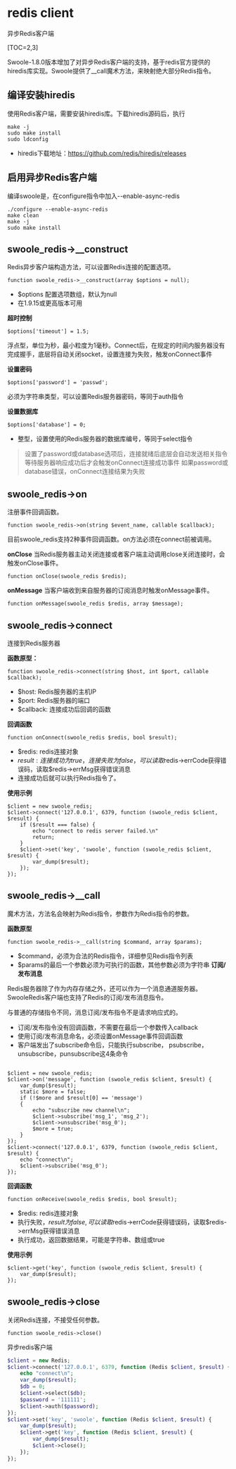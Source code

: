 # redis client
异步Redis客户端 

[TOC=2,3]

Swoole-1.8.0版本增加了对异步Redis客户端的支持，基于redis官方提供的hiredis库实现。Swoole提供了__call魔术方法，来映射绝大部分Redis指令。

## **编译安装hiredis**
使用Redis客户端，需要安装hiredis库。下载hiredis源码后，执行

~~~
make -j
sudo make install
sudo ldconfig
~~~
* hiredis下载地址：https://github.com/redis/hiredis/releases

## **启用异步Redis客户端**
编译swoole是，在configure指令中加入--enable-async-redis

~~~
./configure --enable-async-redis
make clean
make -j
sudo make install
~~~
## **swoole_redis->__construct**
Redis异步客户端构造方法，可以设置Redis连接的配置选项。

~~~
function swoole_redis->__construct(array $options = null);

~~~
* $options 配置选项数组，默认为null
* 在1.9.15或更高版本可用

**超时控制**
~~~
$options['timeout'] = 1.5;

~~~
浮点型，单位为秒，最小粒度为1毫秒。Connect后，在规定的时间内服务器没有完成握手，底层将自动关闭socket，设置连接为失败，触发onConnect事件

**设置密码**

~~~
$options['password'] = 'passwd';

~~~
必须为字符串类型，可以设置Redis服务器密码，等同于auth指令

**设置数据库**
~~~
$options['database'] = 0;

~~~
* 整型，设置使用的Redis服务器的数据库编号，等同于select指令

>设置了password或database选项后，连接就绪后底层会自动发送相关指令
>等待服务器响应成功后才会触发onConnect连接成功事件
>如果password或database错误，onConnect连接结果为失败

## **swoole_redis->on**
注册事件回调函数。

~~~
function swoole_redis->on(string $event_name, callable $callback);

~~~
目前swoole_redis支持2种事件回调函数。on方法必须在connect前被调用。

**onClose**
当Redis服务器主动关闭连接或者客户端主动调用close关闭连接时，会触发onClose事件。

~~~
function onClose(swoole_redis $redis);
~~~

**onMessage**
当客户端收到来自服务器的订阅消息时触发onMessage事件。

~~~
function onMessage(swoole_redis $redis, array $message);
~~~
## **swoole_redis->connect**
连接到Redis服务器

**函数原型：**
~~~
function swoole_redis->connect(string $host, int $port, callable $callback);

~~~
* $host: Redis服务器的主机IP
* $port: Redis服务器的端口
* $callback: 连接成功后回调的函数

**回调函数**
~~~
function onConnect(swoole_redis $redis, bool $result);

~~~
* $redis: redis连接对象
* $result: 连接成功为true，连接失败为false，可以读取$redis->errCode获得错误码，读取$redis->errMsg获得错误消息
* 连接成功后就可以执行Redis指令了。

**使用示例**
~~~
$client = new swoole_redis;
$client->connect('127.0.0.1', 6379, function (swoole_redis $client, $result) {
    if ($result === false) {
        echo "connect to redis server failed.\n"
        return;
    }
    $client->set('key', 'swoole', function (swoole_redis $client, $result) {
        var_dump($result);
    });
});
~~~
## **swoole_redis->__call**
魔术方法，方法名会映射为Redis指令，参数作为Redis指令的参数。

**函数原型**
~~~
function swoole_redis->__call(string $command, array $params);
~~~
* $command，必须为合法的Redis指令，详细参见Redis指令列表
* $params的最后一个参数必须为可执行的函数，其他参数必须为字符串
**订阅/发布消息**

Redis服务器除了作为内存存储之外，还可以作为一个消息通道服务器。SwooleRedis客户端也支持了Redis的订阅/发布消息指令。

与普通的存储指令不同，消息订阅/发布指令不是请求响应式的。

* 订阅/发布指令没有回调函数，不需要在最后一个参数传入callback
* 使用订阅/发布消息命名，必须设置onMessage事件回调函数
* 客户端发出了subscribe命令后，只能执行subscribe， psubscribe，unsubscribe，punsubscribe这4条命令
~~~

$client = new swoole_redis;
$client->on('message', function (swoole_redis $client, $result) {
    var_dump($result);
    static $more = false;
    if (!$more and $result[0] == 'message')
    {
        echo "subscribe new channel\n";
        $client->subscribe('msg_1', 'msg_2');
        $client->unsubscribe('msg_0');
        $more = true;
    }
});
$client->connect('127.0.0.1', 6379, function (swoole_redis $client, $result) {
    echo "connect\n";
    $client->subscribe('msg_0');
});
~~~
**回调函数**
~~~
function onReceive(swoole_redis $redis, bool $result);

~~~
* $redis: redis连接对象
* 执行失败，$result为false, 可以读取$redis->errCode获得错误码，读取$redis->errMsg获得错误消息
* 执行成功，返回数据结果，可能是字符串、数组或true

**使用示例**

~~~
$client->get('key', function (swoole_redis $client, $result) {
    var_dump($result);
});

~~~
## **swoole_redis->close**
关闭Redis连接，不接受任何参数。

~~~
function swoole_redis->close()

~~~
异步redis客户端
```php
$client = new Redis;
$client->connect('127.0.0.1', 6379, function (Redis $client, $result) {
    echo "connect\n";
    var_dump($result);
    $db = 0;
    $client->select($db);
    $password = '111111';
    $client->auth($password);
});
$client->set('key', 'swoole', function (Redis $client, $result) {
    var_dump($result);
    $client->get('key', function (Redis $client, $result) {
        var_dump($result);
        $client->close();
    });
});
```